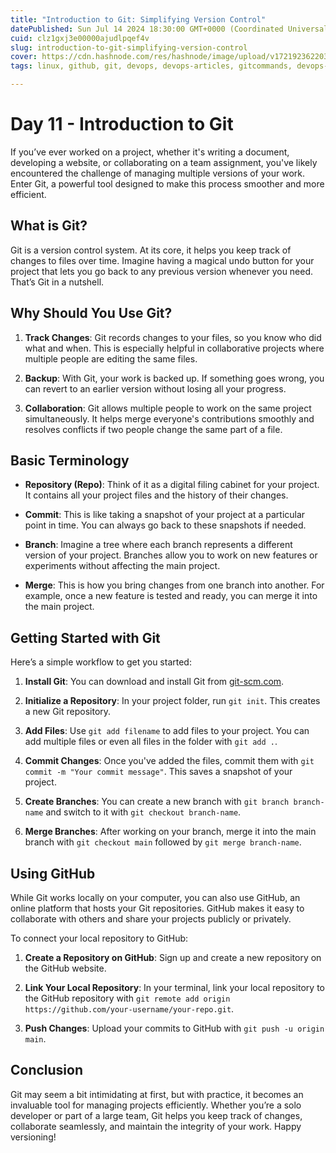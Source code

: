 ```yaml
---
title: "Introduction to Git: Simplifying Version Control"
datePublished: Sun Jul 14 2024 18:30:00 GMT+0000 (Coordinated Universal Time)
cuid: clz1gxj3e00000ajudlpqef4v
slug: introduction-to-git-simplifying-version-control
cover: https://cdn.hashnode.com/res/hashnode/image/upload/v1721923622033/20aaabda-e39f-4b88-aa90-b86cd22385ed.png
tags: linux, github, git, devops, devops-articles, gitcommands, devops-journey, trainwithshubham, tws, devopscommunity

---
```


# Day 11 - Introduction to Git

If you’ve ever worked on a project, whether it's writing a document, developing a website, or collaborating on a team assignment, you've likely encountered the challenge of managing multiple versions of your work. Enter Git, a powerful tool designed to make this process smoother and more efficient.

## What is Git?

Git is a version control system. At its core, it helps you keep track of changes to files over time. Imagine having a magical undo button for your project that lets you go back to any previous version whenever you need. That’s Git in a nutshell.

## Why Should You Use Git?

1. **Track Changes**: Git records changes to your files, so you know who did what and when. This is especially helpful in collaborative projects where multiple people are editing the same files.
    
2. **Backup**: With Git, your work is backed up. If something goes wrong, you can revert to an earlier version without losing all your progress.
    
3. **Collaboration**: Git allows multiple people to work on the same project simultaneously. It helps merge everyone's contributions smoothly and resolves conflicts if two people change the same part of a file.
    

## Basic Terminology

* **Repository (Repo)**: Think of it as a digital filing cabinet for your project. It contains all your project files and the history of their changes.
    
* **Commit**: This is like taking a snapshot of your project at a particular point in time. You can always go back to these snapshots if needed.
    
* **Branch**: Imagine a tree where each branch represents a different version of your project. Branches allow you to work on new features or experiments without affecting the main project.
    
* **Merge**: This is how you bring changes from one branch into another. For example, once a new feature is tested and ready, you can merge it into the main project.
    

## Getting Started with Git

Here’s a simple workflow to get you started:

1. **Install Git**: You can download and install Git from [git-scm.com](https://git-scm.com/).
    
2. **Initialize a Repository**: In your project folder, run `git init`. This creates a new Git repository.
    
3. **Add Files**: Use `git add filename` to add files to your project. You can add multiple files or even all files in the folder with `git add .`.
    
4. **Commit Changes**: Once you've added the files, commit them with `git commit -m "Your commit message"`. This saves a snapshot of your project.
    
5. **Create Branches**: You can create a new branch with `git branch branch-name` and switch to it with `git checkout branch-name`.
    
6. **Merge Branches**: After working on your branch, merge it into the main branch with `git checkout main` followed by `git merge branch-name`.
    

## Using GitHub

While Git works locally on your computer, you can also use GitHub, an online platform that hosts your Git repositories. GitHub makes it easy to collaborate with others and share your projects publicly or privately.

To connect your local repository to GitHub:

1. **Create a Repository on GitHub**: Sign up and create a new repository on the GitHub website.
    
2. **Link Your Local Repository**: In your terminal, link your local repository to the GitHub repository with `git remote add origin https://github.com/your-username/your-repo.git`.
    
3. **Push Changes**: Upload your commits to GitHub with `git push -u origin main`.
    

## Conclusion

Git may seem a bit intimidating at first, but with practice, it becomes an invaluable tool for managing projects efficiently. Whether you’re a solo developer or part of a large team, Git helps you keep track of changes, collaborate seamlessly, and maintain the integrity of your work. Happy versioning!
